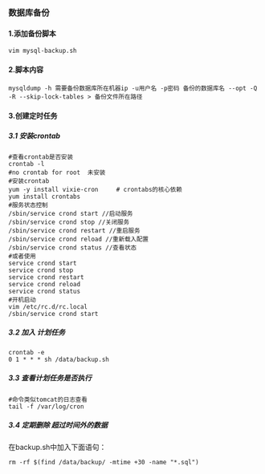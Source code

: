 ### 数据库备份

#### 1.添加备份脚本

```shell
vim mysql-backup.sh
```

#### 2.脚本内容

```shell
mysqldump -h 需要备份数据库所在机器ip -u用户名 -p密码 备份的数据库名 --opt -Q -R --skip-lock-tables > 备份文件所在路径
```

#### 3.创建定时任务

##### 3.1 安装crontab

```shell
#查看crontab是否安装
crontab -l
#no crontab for root  未安装
#安装crontab
yum -y install vixie-cron     # crontabs的核心依赖
yum install crontabs
#服务状态控制
/sbin/service crond start //启动服务 
/sbin/service crond stop //关闭服务 
/sbin/service crond restart //重启服务 
/sbin/service crond reload //重新载入配置 
/sbin/service crond status //查看状态
#或者使用
service crond start 
service crond stop 
service crond restart 
service crond reload 
service crond status
#开机启动
vim /etc/rc.d/rc.local
/sbin/service crond start
```

##### 3.2 加入 计划任务

```shell
crontab -e
0 1 * * * sh /data/backup.sh
```

##### 3.3 查看计划任务是否执行

```shell
#命令类似tomcat的日志查看
tail -f /var/log/cron

```

##### 3.4 定期删除 超过时间外的数据

在backup.sh中加入下面语句：

```shell
rm -rf $(find /data/backup/ -mtime +30 -name "*.sql")
```

